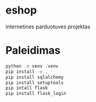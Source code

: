# eshop
internetines parduotuves projektas

# Paleidimas
```bash
python -m venv .venv
pip install -e .
pip install sqlalchemy
pip install setuptools
pip intall flask
pip install flask_login
```